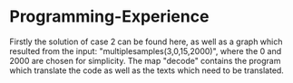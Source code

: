 # Programming-Experience
Firstly the solution of case 2 can be found here, as well as a graph which resulted from the input:
"multiplesamples(3,0,15,2000)", where the 0 and 2000 are chosen for simplicity.
The map "decode" contains the program which translate the code as well as the texts which need to be translated.
